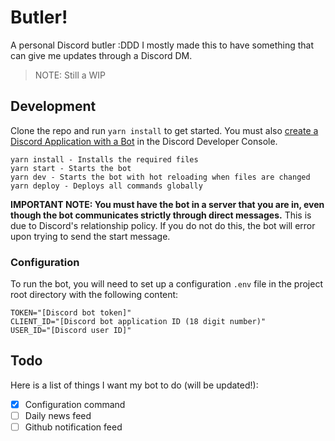 # Butler!

A personal Discord butler :DDD I mostly made this to have something that can give me updates through a Discord DM.

> NOTE: Still a WIP

## Development

Clone the repo and run `yarn install` to get started. You must also [create a Discord Application with a Bot](https://discord.com/developers/docs/getting-started) in the Discord Developer Console.

```
yarn install - Installs the required files
yarn start - Starts the bot
yarn dev - Starts the bot with hot reloading when files are changed
yarn deploy - Deploys all commands globally
```

**IMPORTANT NOTE: You must have the bot in a server that you are in, even though the bot communicates strictly through direct messages.** This is due to Discord's relationship policy. If you do not do this, the bot will error upon trying to send the start message.

### Configuration

To run the bot, you will need to set up a configuration `.env` file in the project root directory with the following content:

```
TOKEN="[Discord bot token]"
CLIENT_ID="[Discord bot application ID (18 digit number)"
USER_ID="[Discord user ID]"
```

## Todo

Here is a list of things I want my bot to do (will be updated!):

- [x] Configuration command
- [ ] Daily news feed
- [ ] Github notification feed
